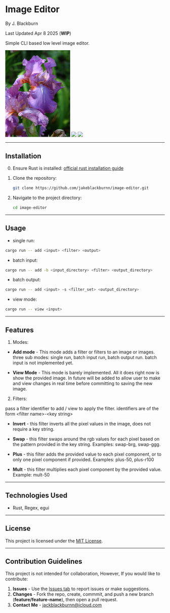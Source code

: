 # Image Editor

By J. Blackburn

Last Updated Apr 8 2025 (**WIP**)

Simple CLI based low level image editor.

<div>
<img src="https://github.com/jakeblackburnn/image-editor/blob/main/in/iris.jpg?raw=true" width="205">
<img src="https://github.com/jakeblackburnn/image-editor/blob/main/out/out2.png?raw=true" width="205">
<img src="https://github.com/jakeblackburnn/image-editor/blob/main/out/out3-grb.png?raw=true" width="205">
</div>

***

## Installation

0. Ensure Rust is installed: [official rust installation guide](https://www.rust-lang.org/tools/install)

1. Clone the repository:
   ```bash
   git clone https://github.com/jakeblackburnn/image-editor.git
   ```
2. Navigate to the project directory:
   ```bash
   cd image-editor
   ```

---

## Usage


- single run:

```bash
cargo run -- add <input> <filter> <output>
```

- batch input:

```bash
cargo run -- add -b <input_directory> <filter> <output_directory>
```

- batch output:

```bash
cargo run -- add <input> -s <filter_set> <output_directory>
```

- view mode: 

```bash
cargo run -- view <input>
```

---

## Features

1. Modes:

- **Add mode** - 
This mode adds a filter or filters to an image or images. 
three sub modes: single run, batch input run, batch output run.
batch input is not implemented yet.

- **View Mode** - 
This mode is barely implemented. 
All it does right now is show the provided image.
In future will be added to allow user to make and view changes in real time before committing to saving the new image.

2. Filters:

pass a filter identifier to add / view to apply the filter.
identifiers are of the form \<filter name>-\<key string>


- **Invert** -
this filter inverts all the pixel values in the image, does not require a key string. 

- **Swap** -
this filter swaps around the rgb values for each pixel based on the pattern provided in the key string. 
Examples: swap-brg, swap-ggg.

- **Plus** -
this filter adds the provided value to each pixel component, or to only one pixel component if provided. 
Examples: plus-50, plus-r100

- **Mult** -
this filter multiplies each pixel component by the provided value. 
Example: mult-50

---

## Technologies Used

- Rust, Regex, egui

---

## License

This project is licensed under the [MIT License](LICENSE).

---

## Contribution Guidelines

This project is not intended for collaboration, However, If you would like to contribute:

1. **Issues** - Use the [Issues tab](https://github.com/jakeblackburnn/image-editor/issues) to report issues or make suggestions. 
2. **Changes** - Fork the repo, create, commmit, and push a new branch (**feature/feature-name**), then open a pull request. 
3. **Contact Me** - jackblackburnn@icloud.com

